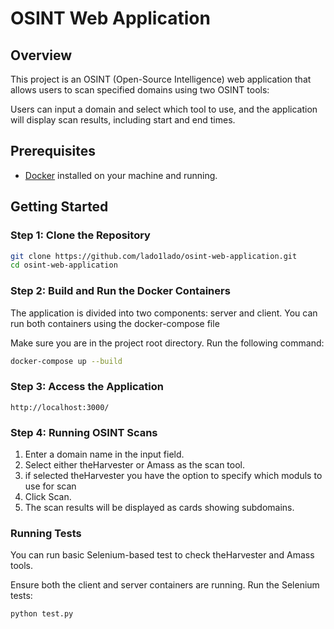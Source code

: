 # OSINT Web Application

## Overview
This project is an OSINT (Open-Source Intelligence) web application that allows users to scan specified domains using two OSINT tools:

Users can input a domain and select which tool to use, and the application will display scan results, including start and end times.

## Prerequisites
- [Docker](https://www.docker.com/get-started) installed on your machine and running.
## Getting Started

### Step 1: Clone the Repository
```bash
git clone https://github.com/lado1lado/osint-web-application.git
cd osint-web-application
```
### Step 2: Build and Run the Docker Containers
The application is divided into two components: server and client. You can run both containers using the docker-compose file

Make sure you are in the project root directory.
Run the following command:
```bash
docker-compose up --build
```

### Step 3: Access the Application
```
http://localhost:3000/
```
### Step 4: Running OSINT Scans
1. Enter a domain name in the input field.
2. Select either theHarvester or Amass as the scan tool.
3. if selected theHarvester you have the option to specify which moduls to use for scan
4. Click Scan.
5. The scan results will be displayed as cards showing subdomains.

### Running Tests
You can run basic Selenium-based test to check theHarvester and Amass tools.

Ensure both the client and server containers are running.
Run the Selenium tests:
```bash
python test.py
```